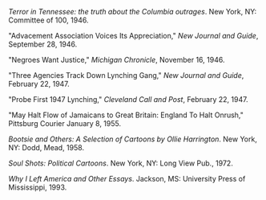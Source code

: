 *Terror in Tennessee: the truth about the Columbia outrages*. New York, NY: Committee of 100, 1946.

"Advacement Association Voices Its Appreciation," *New Journal and Guide*, September 28, 1946. 

"Negroes Want Justice," *Michigan Chronicle*, November 16, 1946. 

"Three Agencies Track Down Lynching Gang," *New Journal and Guide*, February 22, 1947.

"Probe First 1947 Lynching," *Cleveland Call and Post*, February 22, 1947.

"May Halt Flow of Jamaicans to Great Britain: England To Halt Onrush," Pittsburg Courier January 8, 1955.

*Bootsie and Others: A Selection of Cartoons by Ollie Harrington*. New York, NY: Dodd, Mead, 1958.

*Soul Shots: Political Cartoons*. New York, NY: Long View Pub., 1972.

*Why I Left America and Other Essays*. Jackson, MS: University Press of Mississippi, 1993.
